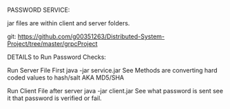 PASSWORD SERVICE:

<NoTE> jar files are within client and server folders.

git: https://github.com/g00351263/Distributed-System-Project/tree/master/grpcProject

DETAILS to Run Password Checks:

Run Server File First java -jar service.jar
	See Methods are converting hard coded values to hash/salt 	AKA MD5/SHA

Run Client File after server java -jar client.jar
	See what password is sent
	see it that password is verified or fail.

